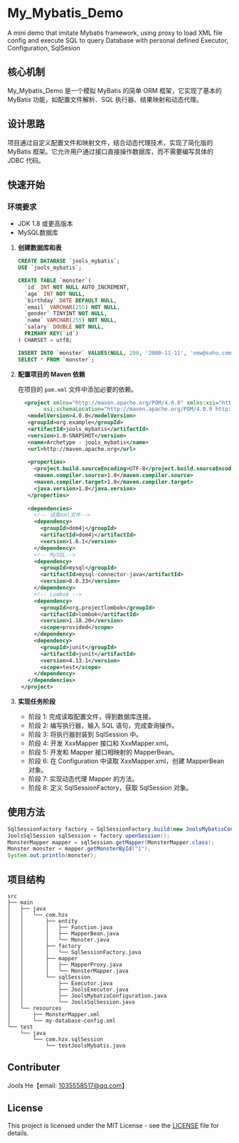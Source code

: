 # My_Mybatis_Demo
A mini demo that imitate Mybatis framework, using proxy to load XML file config and execute SQL to query Database with personal defined Executor, Configuration, SqlSesion


## 核心机制

My_Mybatis_Demo 是一个模拟 MyBatis 的简单 ORM 框架，它实现了基本的 MyBatis 功能，如配置文件解析、SQL 执行器、结果映射和动态代理。

## 设计思路

项目通过自定义配置文件和映射文件，结合动态代理技术，实现了简化版的 MyBatis 框架。它允许用户通过接口直接操作数据库，而不需要编写具体的 JDBC 代码。

## 快速开始

### 环境要求
- JDK 1.8 或更高版本
- MySQL数据库

1. **创建数据库和表**

    ```sql
    CREATE DATABASE `jools_mybatis`;
    USE `jools_mybatis`;

    CREATE TABLE `monster`(
      `id` INT NOT NULL AUTO_INCREMENT,
      `age` INT NOT NULL,
      `birthday` DATE DEFAULT NULL,
      `email` VARCHAR(255) NOT NULL,
      `gender` TINYINT NOT NULL,
      `name` VARCHAR(255) NOT NULL,
      `salary` DOUBLE NOT NULL,
      PRIMARY KEY(`id`)
    ) CHARSET = utf8;

    INSERT INTO `monster` VALUES(NULL, 200, '2000-11-11', 'nmw@sohu.com', 1, '牛魔王', 8888.88);
    SELECT * FROM `monster`;
    ```

2. **配置项目的 Maven 依赖**

    在项目的 `pom.xml` 文件中添加必要的依赖。
   ```xml
     <project xmlns="http://maven.apache.org/POM/4.0.0" xmlns:xsi="http://www.w3.org/2001/XMLSchema-instance"
           xsi:schemaLocation="http://maven.apache.org/POM/4.0.0 http://maven.apache.org/maven-v4_0_0.xsd">
      <modelVersion>4.0.0</modelVersion>
      <groupId>org.example</groupId>
      <artifactId>jools_mybatis</artifactId>
      <version>1.0-SNAPSHOT</version>
      <name>Archetype - jools_mybatis</name>
      <url>http://maven.apache.org</url>
    
      <properties>
        <project.build.sourceEncoding>UTF-8</project.build.sourceEncoding>
        <maven.compiler.source>1.8</maven.compiler.source>
        <maven.compiler.target>1.8</maven.compiler.target>
        <java.version>1.8</java.version>
      </properties>
    
      <dependencies>
        <!-- 读取xml文件-->
        <dependency>
          <groupId>dom4j</groupId>
          <artifactId>dom4j</artifactId>
          <version>1.6.1</version>
        </dependency>
        <!-- MySQL-->
        <dependency>
          <groupId>mysql</groupId>
          <artifactId>mysql-connector-java</artifactId>
          <version>8.0.33</version>
        </dependency>
        <!-- Lombok -->
        <dependency>
          <groupId>org.projectlombok</groupId>
          <artifactId>lombok</artifactId>
          <version>1.18.20</version>
          <scope>provided</scope>
        </dependency>
        <dependency>
          <groupId>junit</groupId>
          <artifactId>junit</artifactId>
          <version>4.13.1</version>
          <scope>test</scope>
        </dependency>
      </dependencies>
    </project>
   ```

4. **实现任务阶段**

    - 阶段 1: 完成读取配置文件，得到数据库连接。
    - 阶段 2: 编写执行器，输入 SQL 语句，完成查询操作。
    - 阶段 3: 将执行器封装到 SqlSession 中。
    - 阶段 4: 开发 XxxMapper 接口和 XxxMapper.xml。
    - 阶段 5: 开发和 Mapper 接口相映射的 MapperBean。
    - 阶段 6: 在 Configuration 中读取 XxxMapper.xml，创建 MapperBean 对象。
    - 阶段 7: 实现动态代理 Mapper 的方法。
    - 阶段 8: 定义 SqlSessionFactory，获取 SqlSession 对象。

## 使用方法

```java
SqlSessionFactory factory = SqlSessionFactory.build(new JoolsMybatisConfiguration());
JoolsSqlSession sqlSession = factory.openSession();
MonsterMapper mapper = sqlSession.getMapper(MonsterMapper.class);
Monster monster = mapper.getMonsterById("1");
System.out.println(monster);
```
## 项目结构
```reasonml
src
├── main
│   ├── java
│   │   └── com.hzx
│   │       ├── entity
│   │       │   ├── Function.java
│   │       │   ├── MapperBean.java
│   │       │   └── Monster.java
│   │       ├── factory
│   │       │   └── SqlSessionFactory.java
│   │       ├── mapper
│   │       │   ├── MapperProxy.java
│   │       │   └── MonsterMapper.java
│   │       └── sqlSession
│   │           ├── Executor.java
│   │           ├── JoolsExecutor.java
│   │           ├── JoolsMybatisConfiguration.java
│   │           └── JoolsSqlSession.java
│   └── resources
│       ├── MonsterMapper.xml
│       └── my-database-config.xml
└── test
    └── java
        └── com.hzx.sqlSession
            └── testJoolsMybatis.java
```

## Contributer
Jools He【email: 1035558517@qq.com】

## License

This project is licensed under the MIT License - see the [LICENSE](LICENSE) file for details.
